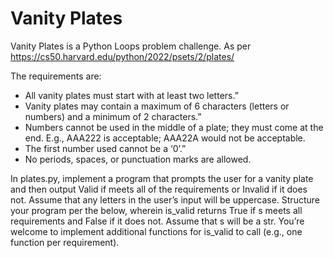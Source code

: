 # Vanity Plates

Vanity Plates is a Python Loops problem challenge. As per <https://cs50.harvard.edu/python/2022/psets/2/plates/>

The requirements are:
- All vanity plates must start with at least two letters.”
- Vanity plates may contain a maximum of 6 characters (letters or numbers) and a minimum of 2 characters.”
- Numbers cannot be used in the middle of a plate; they must come at the end. E.g., AAA222 is acceptable; AAA22A would not be acceptable. 
- The first number used cannot be a ‘0’.”
- No periods, spaces, or punctuation marks are allowed.

In plates.py, implement a program that prompts the user for a vanity plate and then output Valid if meets all of the requirements or Invalid if it does not. Assume that any letters in the user’s input will be uppercase. Structure your program per the below, wherein is_valid returns True if s meets all requirements and False if it does not. Assume that s will be a str. You’re welcome to implement additional functions for is_valid to call (e.g., one function per requirement).